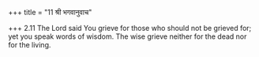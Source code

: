 +++
title = "11 श्री भगवानुवाच"

+++
2.11 The Lord said You grieve for those who should not be grieved for;
yet you speak words of wisdom. The wise grieve neither for the dead nor
for the living.
